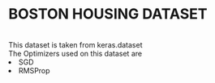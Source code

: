 # BOSTON HOUSING DATASET
<br>
This dataset is taken from keras.dataset<br>
The Optimizers used on this dataset are<br>
<li> SGD </li>
<li> RMSProp </li>
